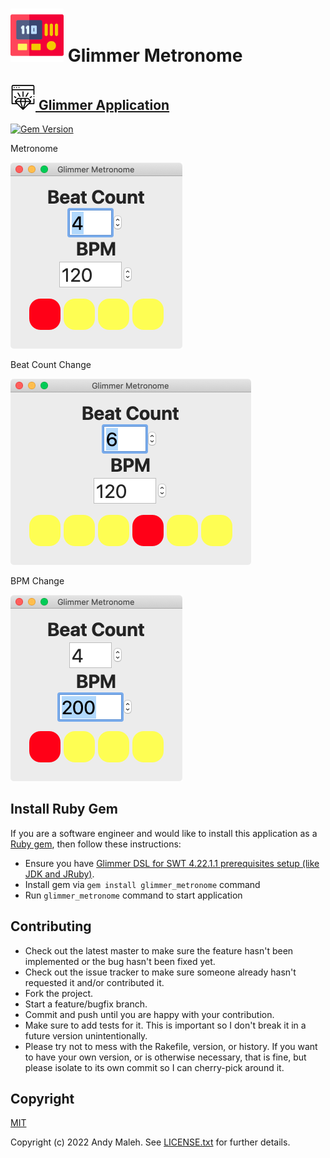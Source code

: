 # <img src="https://raw.githubusercontent.com/AndyObtiva/glimmer_metronome/master/icons/linux/Glimmer%20Metronome.png" height=85 /> Glimmer Metronome
## [<img src="https://raw.githubusercontent.com/AndyObtiva/glimmer/master/images/glimmer-logo-hi-res.png" height=40 /> Glimmer Application](https://github.com/AndyObtiva/glimmer-dsl-swt)
[![Gem Version](https://badge.fury.io/rb/glimmer_metronome.svg)](http://badge.fury.io/rb/glimmer_metronome)

Metronome

![metronome](https://raw.githubusercontent.com/AndyObtiva/glimmer_metronome/master/screenshots/glimmer-metronome.png)

Beat Count Change

![metronome beat count changed](https://raw.githubusercontent.com/AndyObtiva/glimmer_metronome/master/screenshots/glimmer-metronome-beat-count-changed.png)

BPM Change

![metronome bpm changed](https://raw.githubusercontent.com/AndyObtiva/glimmer_metronome/master/screenshots/glimmer-metronome-bpm-changed.png)

## Install Ruby Gem

If you are a software engineer and would like to install this application as a [Ruby gem](https://guides.rubygems.org/what-is-a-gem/), then follow these instructions:

- Ensure you have [Glimmer DSL for SWT 4.22.1.1 prerequisites setup (like JDK and JRuby)](https://github.com/AndyObtiva/glimmer-dsl-swt/tree/v4.22.1.1#pre-requisites).
- Install gem via `gem install glimmer_metronome` command
- Run `glimmer_metronome` command to start application

## Contributing

-   Check out the latest master to make sure the feature hasn't been
    implemented or the bug hasn't been fixed yet.
-   Check out the issue tracker to make sure someone already hasn't
    requested it and/or contributed it.
-   Fork the project.
-   Start a feature/bugfix branch.
-   Commit and push until you are happy with your contribution.
-   Make sure to add tests for it. This is important so I don't break it
    in a future version unintentionally.
-   Please try not to mess with the Rakefile, version, or history. If
    you want to have your own version, or is otherwise necessary, that
    is fine, but please isolate to its own commit so I can cherry-pick
    around it.

## Copyright

[MIT](LICENSE.txt)

Copyright (c) 2022 Andy Maleh. See [LICENSE.txt](LICENSE.txt) for further details.
